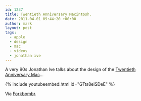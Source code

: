 ```yaml
---
id: 1237
title: Twentieth Anniversary Macintosh.
date: 2011-04-01 09:44:20 +00:00
author: mark
layout: post
tags:
  - apple
  - design
  - mac
  - videos
  - jonathan ive
---
```

A very 90s Jonathan Ive talks about the design of the [Twentieth Anniversary Mac](http://www.everymac.com/systems/apple/20th_mac/index.html)&#8230;

{% include youtubeembed.html id="GTts8elSDeE" %}

Via [Forkbombr](http://forkbombr.net/jonathan-ive-on-the-twentieth-anniversary-macintosh/).
